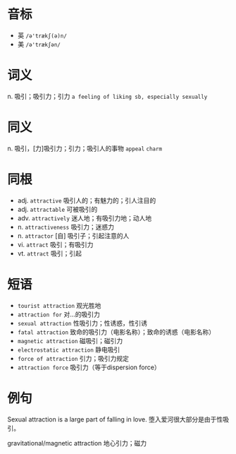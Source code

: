 # 音标

- 英 `/ə'trækʃ(ə)n/`
- 美 `/ə'trækʃən/`

# 词义

n. 吸引；吸引力；引力
`a feeling of liking sb, especially sexually`

# 同义

n. 吸引，[力]吸引力；引力；吸引人的事物
`appeal` `charm`

# 同根

- adj. `attractive` 吸引人的；有魅力的；引人注目的
- adj. `attractable` 可被吸引的
- adv. `attractively` 迷人地；有吸引力地；动人地
- n. `attractiveness` 吸引力；迷惑力
- n. `attractor` [自] 吸引子；引起注意的人
- vi. `attract` 吸引；有吸引力
- vt. `attract` 吸引；引起

# 短语

- `tourist attraction` 观光胜地
- `attraction for` 对…的吸引力
- `sexual attraction` 性吸引力；性诱惑，性引诱
- `fatal attraction` 致命的吸引力（电影名称）；致命的诱惑（电影名称）
- `magnetic attraction` 磁吸引；磁引力
- `electrostatic attraction` 静电吸引
- `force of attraction` 引力；吸引力规定
- `attraction force` 吸引力（等于dispersion force）

# 例句

Sexual attraction is a large part of falling in love.
堕入爱河很大部分是由于性吸引。

gravitational/magnetic attraction
地心引力；磁力


